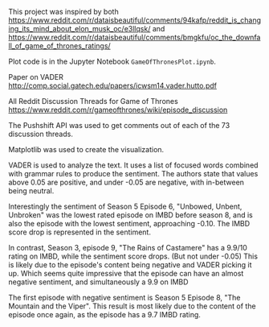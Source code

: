 This project was inspired by both https://www.reddit.com/r/dataisbeautiful/comments/94kafp/reddit_is_changing_its_mind_about_elon_musk_oc/e3llqsk/
and 
https://www.reddit.com/r/dataisbeautiful/comments/bmgkfu/oc_the_downfall_of_game_of_thrones_ratings/

Plot code is in the Jupyter Notebook `GameOfThronesPlot.ipynb`.

Paper on VADER
http://comp.social.gatech.edu/papers/icwsm14.vader.hutto.pdf

All Reddit Discussion Threads for Game of Thrones https://www.reddit.com/r/gameofthrones/wiki/episode_discussion

The Pushshift API was used to get comments out of each of the 73 discussion threads.

Matplotlib was used to create the visualization.

VADER is used to analyze the text. It uses a list of focused words combined with grammar rules to produce the sentiment. The authors state that values above 0.05 are positive, and under -0.05 are negative, with in-between being neutral.

Interestingly the sentiment of Season 5 Episode 6, "Unbowed, Unbent, Unbroken" was the lowest rated episode on IMBD
before season 8, and is also the episode with the lowest sentiment, approaching -0.10. The IMBD score drop is represented in the sentiment.

In contrast, Season 3, episode 9, "The Rains of Castamere" has a 9.9/10 rating on IMBD, while the sentiment score drops. (But not under -0.05)
This is likely due to the episode's content being negative and VADER picking it up. Which seems quite impressive that the episode 
can have an almost negative sentiment, and simultaneously a 9.9 on IMBD

The first episode with negative sentiment is Season 5 Episode 8, "The Mountain and the Viper". This result is most likely due to the
content of the episode once again, as the episode has a 9.7 IMBD rating. 

